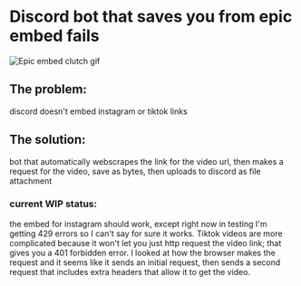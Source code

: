 # Discord bot that saves you from epic embed fails
![Epic embed clutch gif](https://i.giphy.com/media/l3sSaz59d5fy0tdew9/giphy.webp)

## The problem: 
discord doesn't embed instagram or tiktok links
## The solution: 
bot that automatically webscrapes the link for the video url, then makes a request for the video, save as bytes, then uploads to discord as file attachment 

### current WIP status:
the embed for instagram should work, except right now in testing I'm getting 429 errors so I can't say for sure it works. Tiktok videos are more complicated because it won't let you just http request the video link; that gives you a 401 forbidden error. I looked at how the browser makes the request and it seems like it sends an initial request, then sends a second request that includes extra headers that allow it to get the video.
